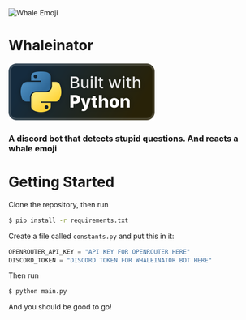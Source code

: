 <img alt="Whale Emoji" src="https://em-content.zobj.net/source/twitter/185/spouting-whale_1f433.png" height=250px width=250px>

# Whaleinator
![Built with Python](assets/README/python_vector.svg)

### A discord bot that detects stupid questions. And reacts a whale emoji

# Getting Started
Clone the repository, then run 
```bash
$ pip install -r requirements.txt
```

Create a file called ``constants.py`` and put this in it:

```py
OPENROUTER_API_KEY = "API KEY FOR OPENROUTER HERE"
DISCORD_TOKEN = "DISCORD TOKEN FOR WHALEINATOR BOT HERE"
```

Then run

```bash
$ python main.py
```
And you should be good to go!
